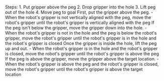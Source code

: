 
 Steps:  1. Put gripper above the peg  2. Drop gripper into the hole  3. Lift peg out of the hole  4. Move peg to goal
    First, put the gripper above the peg.
    - When the robot's gripper is not vertically aligned with the peg, move the robot's gripper until the robot's gripper is vertically aligned with the peg
    If the peg isn't below the gripper, move the gripper down into the hole.
    - When the robot's gripper is not in the hole and the peg is below the robot's gripper, move the robot's gripper until the robot's gripper is in the hole and the robot's gripper is closed
    Once the gripper is inside the hole, lift the peg up and out.
    - When the robot's gripper is in the hole and the robot's gripper is closed, move the robot's gripper until the robot's gripper is above the peg 
    If the peg is above the gripper, move the gripper above the target location. 
    - When the robot's gripper is above the peg and the robot's gripper is closed, move the robot's gripper until the robot's gripper is above the target location
